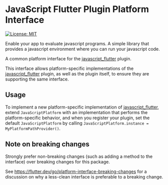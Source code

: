 # JavaScript Flutter Plugin Platform Interface

<p>
    <a href="https://opensource.org/licenses/MIT"><img src="https://img.shields.io/badge/license-MIT-purple.svg" alt="License: MIT"></a>
</p>

Enable your app to evaluate javascript programs. A simple library that provides a javascript environment where you can run your javascript code.

A common platform interface for the [javascript_flutter](https://pub.dev/packages/javascript_flutter) plugin.

This interface allows platform-specific implementations of the [javascript_flutter](https://pub.dev/packages/javascript_flutter) plugin, as well as the plugin itself, to ensure they are supporting the same interface.

## Usage

To implement a new platform-specific implementation of [javascript_flutter](https://pub.dev/packages/javascript_flutter), extend `JavaScriptPlatform` with an implementation that performs the platform-specific behavior, and when you register your plugin, set the default `JavaScriptPlatform` by calling `JavaScriptPlatform.instance = MyPlatformPathProvider()`.

## Note on breaking changes

Strongly prefer non-breaking changes (such as adding a method to the interface) over breaking changes for this package.

See https://flutter.dev/go/platform-interface-breaking-changes for a discussion on why a less-clean interface is preferable to a breaking change.
